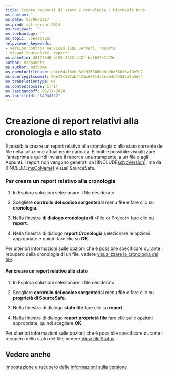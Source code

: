 ```yaml
---
title: Creare rapporti di stato e cronologia | Microsoft Docs
ms.custom: ''
ms.date: 03/06/2017
ms.prod: sql-server-2014
ms.reviewer: ''
ms.technology: ''
ms.topic: conceptual
helpviewer_keywords:
- version control services [SQL Server], reports
- Visual SourceSafe, reports
ms.assetid: 3017f5d0-ef53-4522-b42f-bdf637e7d75e
author: mashamsft
ms.author: mathoma
ms.openlocfilehash: ebcc6da18ebe6c1930888bb0d2bd36610a19e7e7
ms.sourcegitcommit: 9ee72c507ab447ac69014a7eea4e43523a0a3ec4
ms.translationtype: MT
ms.contentlocale: it-IT
ms.lasthandoff: 06/17/2020
ms.locfileid: "84934512"
---
```

# <a name="create-history-and-status-reports"></a>Creazione di report relativi alla cronologia e allo stato
  È possibile creare un report relativo alla cronologia o allo stato corrente dei file nella soluzione attualmente caricata. È inoltre possibile visualizzare l'anteprima e quindi inviare il report a una stampante, a un file o agli Appunti. I report non vengono generati da [!INCLUDE[ssNoVersion](../includes/ssnoversion-md.md)], ma da [!INCLUDE[msCoName](../includes/msconame-md.md)] Visual SourceSafe.  
  
### <a name="to-create-a-history-report"></a>Per creare un report relativo alla cronologia  
  
1.  In Esplora soluzioni selezionare il file desiderato.  
  
2.  Scegliere **controllo del codice sorgente**dal menu **file** e fare clic su **cronologia**.  
  
3.  Nella finestra **di dialogo cronologia di** \<File or Project> fare clic su **report**.  
  
4.  Nella finestra di dialogo **report Cronologia** selezionare le opzioni appropriate e quindi fare clic su **OK**.  
  
 Per ulteriori informazioni sulle opzioni che è possibile specificare durante il recupero della cronologia di un file, vedere [visualizzare la cronologia dei file](../../2014/database-engine/view-file-history.md).  
  
#### <a name="to-create-a-status-report"></a>Per creare un report relativo allo stato  
  
1.  In Esplora soluzioni selezionare il file desiderato.  
  
2.  Scegliere **controllo del codice sorgente**dal menu **file** e fare clic su **proprietà di SourceSafe**.  
  
3.  Nella finestra di dialogo **stato file** fare clic su **report**.  
  
4.  Nella finestra di dialogo **report proprietà file** fare clic sulle opzioni appropriate, quindi scegliere **OK**.  
  
 Per ulteriori informazioni sulle opzioni che è possibile specificare durante il recupero dello stato del file, vedere [View file Status](../../2014/database-engine/view-file-status.md).  
  
## <a name="see-also"></a>Vedere anche  
 [Impostazione e recupero delle informazioni sulla versione](../../2014/database-engine/set-and-retrieve-version-information.md)  
  
  

